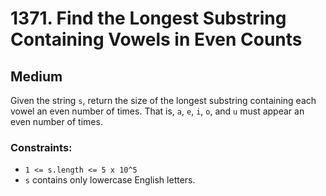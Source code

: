 # 1371. Find the Longest Substring Containing Vowels in Even Counts

## Medium

Given the string `s`, return the size of the longest substring containing each vowel an even number of times. That is,
`a`, `e`, `i`, `o`, and `u` must appear an even number of times.

### Constraints:

- `1 <= s.length <= 5 x 10^5`
- `s` contains only lowercase English letters.
